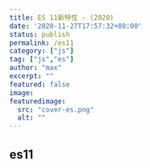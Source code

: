 ```yaml
---
title: ES 11新特性 - (2020)
date: '2020-11-27T17:57:32+08:00'
status: publish
permalink: /es11
category: ["js"] 
tag: ["js","es"]
author: "max"
excerpt: ""
featured: false
image: 
featuredimage:
  src: "cover-es.png"
  alt: ""
---
```

## es11